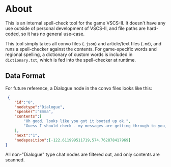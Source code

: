 # About

This is an internal spell-check tool for the game VSCS-II. It doesn't have any use outside of personal development of VSCS-II, and file paths are hard-coded, so it has no general use-case.

This tool simply takes all convo files (`.json`) and article/text files (`.md`), and runs a spell-checker against the contents. For game-specific words and regional spelling, a dictionary of custom words is included in `dictionary.txt`, which is fed into the spell-checker at runtime.

## Data Format

For future reference, a Dialogue node in the convo files looks like this:

```json
 {
    "id":"0",
    "nodetype":"Dialogue",
    "speaker":"Emma",
    "contents":[
        "Oh good, looks like you got it booted up ok.",
        "Guess I should check - my messages are getting through to you, right?"
    ],
    "next":"1",
    "nodeposition":[-122.611999511719,574.762878417969]
}
```

All non-"Dialogue" type chat nodes are filtered out, and only contents are scanned. 